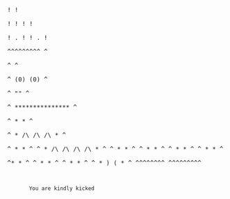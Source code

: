                                                                                                                                                                                                                                                                                                                                                                                                                                                                                                                                                                                                                                                                                                                                                                                                                                                                                                                                                                                                                                                                                                                                                                                                                                                                                                                                                                                                                                                                                                                                                                                                                                                                                                                                                                                                                                                                                                                                                                                                                                                                                                                                                                                                                                                                                                                               <pre>			           
      	   !         !          
           ! !       ! !          
          ! . !     ! . !          
             ^^^^^^^^^ ^            
           ^             ^          
         ^  (0)       (0)  ^       
        ^        ""         ^       
       ^   ***************    ^     
     ^   *                 *   ^    
    ^   *   /\   /\   /\    *    ^   
   ^   *                     *    ^
  ^   *   /\   /\   /\   /\   *    ^
 ^   *                         *    ^
 ^  *                           *   ^
 ^  *                           *   ^
  ^ *                           *  ^  
   ^*                           * ^ 
    ^ *                        * ^
    ^  *                      *  ^
      ^  *       ) (         * ^
          ^^^^^^^^ ^^^^^^^^^ 
					        
		   You are kindly kicked
</pre>